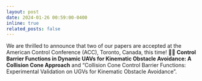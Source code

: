 ```yaml
---
layout: post
date: 2024-01-26 00:59:00-0400
inline: true
related_posts: false
---
```


We are thrilled to announce that two of our papers are accepted at the American Control Conference (ACC), Toronto, Canada, this time! 📝✨ <strong> Control Barrier Functions in Dynamic UAVs for Kinematic Obstacle Avoidance: A Collision Cone Approach</strong> and “Collision Cone Control Barrier Functions: Experimental Validation on UGVs for Kinematic Obstacle Avoidance”.
